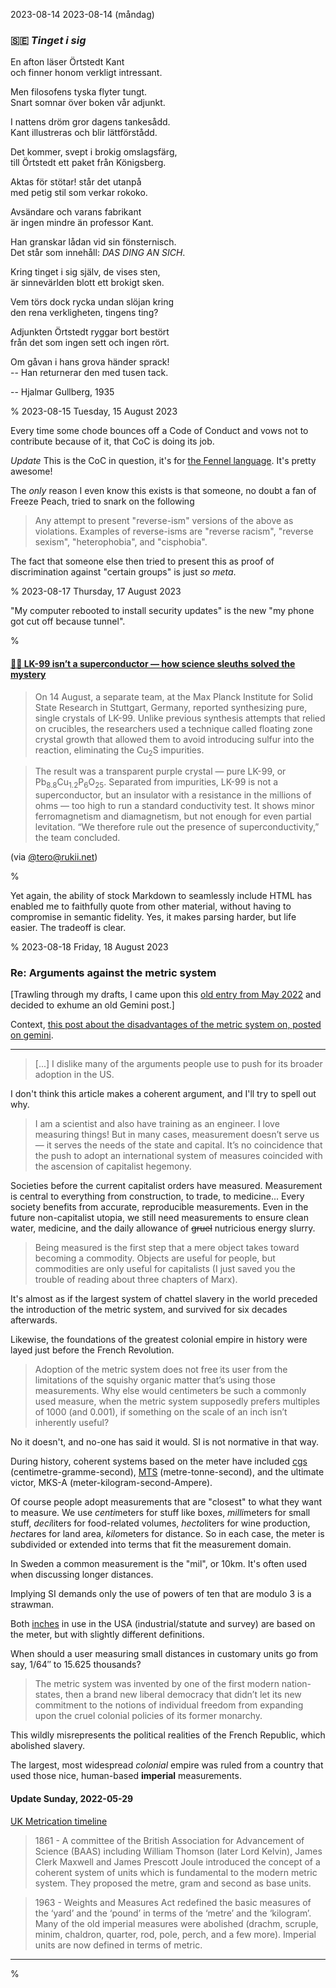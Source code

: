 2023-08-14 2023-08-14 (måndag)

### &#x1F1F8;&#x1F1EA; *Tinget i sig*

En afton läser Örtstedt Kant  
och finner honom verkligt intressant.

Men filosofens tyska flyter tungt.  
Snart somnar över boken vår adjunkt.

I nattens dröm gror dagens tankesådd.  
Kant illustreras och blir lättförstådd.

Det kommer, svept i brokig omslagsfärg,  
till Örtstedt ett paket från Königsberg.

Aktas för stötar! står det utanpå  
med petig stil som verkar rokoko.

Avsändare och varans fabrikant  
är ingen mindre än professor Kant.

Han granskar lådan vid sin fönsternisch.  
Det står som innehåll: *DAS DING AN SICH*.

Kring tinget i sig själv, de vises sten,  
är sinnevärlden blott ett brokigt sken.

Vem törs dock rycka undan slöjan kring  
den rena verkligheten, tingens ting?

Adjunkten Örtstedt ryggar bort bestört  
från det som ingen sett och ingen rört.

Om gåvan i hans grova händer sprack!  
-- Han returnerar den med tusen tack.

-- Hjalmar Gullberg, 1935

%
2023-08-15 Tuesday, 15 August 2023

Every time some chode bounces off a Code of Conduct and vows not to contribute because of it, that CoC is doing its job.

*Update* This is the CoC in question, it's for [the Fennel language](https://github.com/bakpakin/Fennel/blob/main/CODE-OF-CONDUCT.md). It's pretty awesome!

The *only* reason I even know this exists is that someone, no doubt a fan of Freeze Peach, tried to snark on the following

> Any attempt to present "reverse-ism" versions of the above as violations. Examples of reverse-isms are "reverse racism", "reverse sexism", "heterophobia", and "cisphobia".

The fact that someone else then tried to present this as proof of discrimination against "certain groups" is just *so meta*.

%
2023-08-17 Thursday, 17 August 2023

"My computer rebooted to install security updates" is the new "my phone got cut off because tunnel".

%

#### [🔗🧪 LK-99 isn’t a superconductor — how science sleuths solved the mystery](https://www.nature.com/articles/d41586-023-02585-7)

> On 14 August, a separate team, at the Max Planck Institute for Solid State Research in Stuttgart, Germany, reported synthesizing pure, single crystals of LK-99. Unlike previous synthesis attempts that relied on crucibles, the researchers used a technique called floating zone crystal growth that allowed them to avoid introducing sulfur into the reaction, eliminating the Cu<sub>2</sub>S impurities.

> The result was a transparent purple crystal — pure LK-99, or Pb<sub>8.8</sub>Cu<sub>1.2</sub>P<sub>6</sub>O<sub>25</sub>. Separated from impurities, LK-99 is not a superconductor, but an insulator with a resistance in the millions of ohms — too high to run a standard conductivity test. It shows minor ferromagnetism and diamagnetism, but not enough for even partial levitation. “We therefore rule out the presence of superconductivity,” the team concluded.

(via [@tero@rukii.net](https://rukii.net/@tero/110901077769871913))

%

Yet again, the ability of stock Markdown to seamlessly include HTML has enabled me to faithfully quote from other material, without having to compromise in semantic fidelity. Yes, it makes parsing harder, but life easier. The tradeoff is clear. 

%
2023-08-18 Friday, 18 August 2023

### Re: Arguments against the metric system

[Trawling through my drafts, I came upon this [old entry from May 2022](https://gerikson.com/m/2022/05/index.html#2022-05-25_wednesday_02) and decided to exhume an old Gemini post.]

Context, [this post about the disadvantages of the metric system on, posted on gemini](https://portal.mozz.us/gemini/degrowther.smol.pub/20220525_anti_metric).

---

> [...] I dislike many of the arguments people use to push for its broader adoption in the US.

I don't think this article makes a coherent argument, and I'll try to spell out why.

> I am a scientist and also have training as an engineer. I love measuring things! But in many cases, measurement doesn’t serve us — it serves the needs of the state and capital. It’s no coincidence that the push to adopt an international system of measures coincided with the ascension of capitalist hegemony. 

Societies before the current capitalist orders have measured. Measurement is central to everything from construction, to trade, to medicine... Every society benefits from accurate, reproducible measurements. Even in the future non-capitalist utopia, we still need measurements to ensure clean water, medicine, and the daily allowance of <strike>gruel</strike> nutricious energy slurry.

> Being measured is the first step that a mere object takes toward becoming a commodity. Objects are useful for people, but commodities are only useful for capitalists (I just saved you the trouble of reading about three chapters of Marx).

It's almost as if the largest system of chattel slavery in the world preceded the introduction of the metric system, and survived for six decades afterwards.

Likewise, the foundations of the greatest colonial empire in history were layed just before the French Revolution.

> Adoption of the metric system does not free its user from the limitations of the squishy organic matter that’s using those measurements. Why else would centimeters be such a commonly used measure, when the metric system supposedly prefers multiples of 1000 (and 0.001), if something on the scale of an inch isn’t inherently useful? 

No it doesn't, and no-one has said it would. SI is not normative in that way. 

During history, coherent systems based on the meter have included [cgs][cgs] (centimetre-gramme-second), [MTS][MTS] (metre-tonne-second), and the ultimate victor, MKS-A (meter-kilogram-second-Ampere).

Of course people adopt measurements that are "closest" to what they want to measure. We use *centi*meters for stuff like boxes, *milli*meters for small stuff, *deci*liters for food-related volumes, *hecto*liters for wine production, *hect*ares for land area, *kilo*meters for distance. So in each case, the meter is subdivided or extended into terms that fit the measurement domain.

In Sweden a common measurement is the "mil", or 10km. It's often used when discussing longer distances. 

Implying SI demands only the use of powers of ten that are modulo 3 is a strawman. 

Both [inches][inches] in use in the USA (industrial/statute and survey) are based on the meter, but with slightly different definitions.

When should a user measuring small distances in customary units go from say, 1/64″ to 15.625 thousands?

> The metric system was invented by one of the first modern nation-states, then a brand new liberal democracy that didn’t let its new commitment to the notions of individual freedom from expanding upon the cruel colonial policies of its former monarchy. 

This wildly misrepresents the political realities of the French Republic, which abolished slavery.

The largest, most widespread *colonial* empire was ruled from a country that used those nice, human-based __imperial__ measurements. 

#### Update Sunday, 2022-05-29

[UK Metrication timeline](https://ukma.org.uk/press/metrication-timeline/) 

> 1861 - A committee of the British Association for Advancement of Science (BAAS) including William Thomson (later Lord Kelvin), James Clerk Maxwell and James Prescott Joule introduced the concept of a coherent system of units which is fundamental to the modern metric system. They proposed the metre, gram and second as base units.

> 1963 - Weights and Measures Act redefined the basic measures of the ‘yard’ and the ‘pound’ in terms of the ‘metre’ and the ‘kilogram’. Many of the old imperial measures were abolished (drachm, scruple, minim, chaldron, quarter, rod, pole, perch, and a few more). Imperial units are now defined in terms of metric.

---

[cgs]: https://en.wikipedia.org/wiki/Centimetre%E2%80%93gram%E2%80%93second_system_of_units 
[MTS]: https://en.wikipedia.org/wiki/Metre%E2%80%93tonne%E2%80%93second_system_of_units 
[inches]: https://en.wikipedia.org/wiki/Inch#History

%
